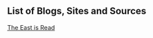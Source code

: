 ## List of Blogs, Sites and Sources

[The East is Read](https://www.eastisread.com/p/chinas-local-govt-debt-in-2020-was)
